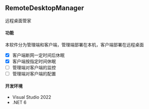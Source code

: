 ## RemoteDesktopManager
远程桌面管家
#### 功能
本软件分为管理端和客户端，管理端部署在本机，客户端部署在远程桌面
* [x] 客户端断网一定时间后休眠
* [x] 客户端按指定时间休眠
* [ ]  管理端对客户端的监控
* [ ] 管理端对客户端的配置

#### 开发环境
* Visual Studio 2022
* .NET 6